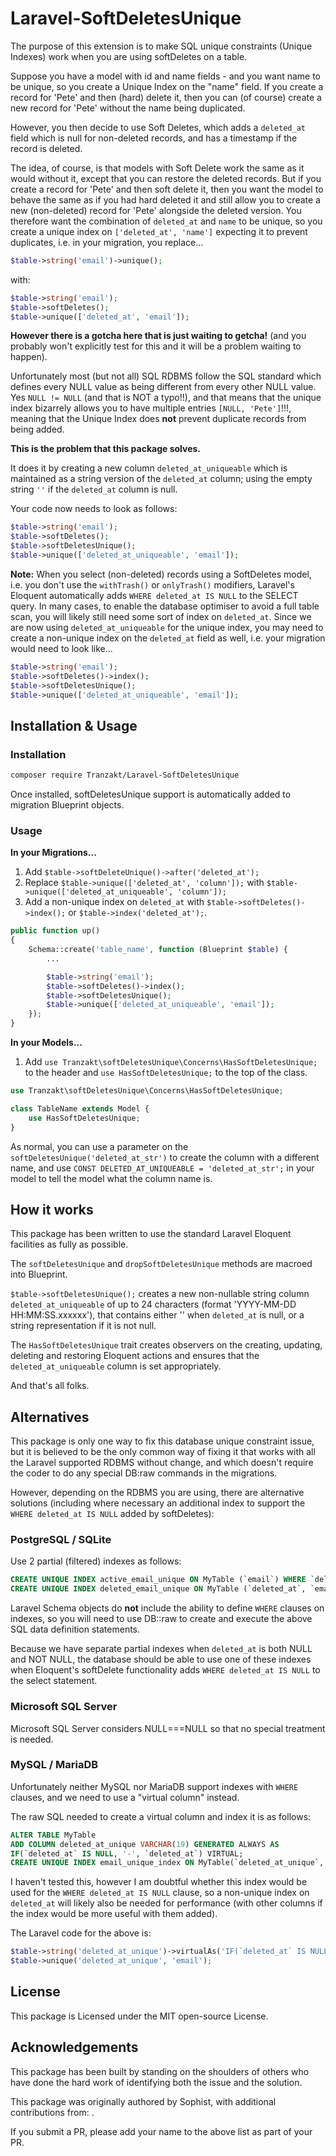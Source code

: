 # Laravel-SoftDeletesUnique

The purpose of this extension is to make SQL unique constraints (Unique Indexes)
work when you are using softDeletes on a table.

Suppose you have a model with id and name fields -
and you want name to be unique,
so you create a Unique Index on the "name" field.
If you create a record for 'Pete' and then (hard) delete it,
then you can (of course) create a new record for 'Pete' without the name being duplicated.

However, you then decide to use Soft Deletes,
which adds a `deleted_at` field which is null for non-deleted records,
and has a timestamp if the record is deleted.

The idea, of course,
is that models with Soft Delete work the same as it would without it,
except that you can restore the deleted records.
But if you create a record for 'Pete' and then soft delete it,
then you want the model to behave the same as if you had hard deleted it
and still allow you to create a new (non-deleted) record for 'Pete'
alongside the deleted version.
You therefore want the combination of `deleted_at` and `name` to be unique,
so you create a unique index on `['deleted_at', 'name']` expecting it to prevent duplicates,
i.e. in your migration, you replace...

``` php
$table->string('email')->unique();
```

with:

``` php
$table->string('email');
$table->softDeletes();
$table->unique(['deleted_at', 'email']);
```

**However there is a gotcha here that is just waiting to getcha!**
(and you probably won't explicitly test for this and it will be a problem waiting to happen).

Unfortunately most (but not all) SQL RDBMS follow the SQL standard
which defines every NULL value as being different from every other NULL value.
Yes `NULL != NULL` (and that is NOT a typo!!),
and that means that the unique index bizarrely allows you
to have multiple entries `[NULL, 'Pete']`!!!,
meaning that the Unique Index does **not** prevent duplicate records from being added.

**This is the problem that this package solves.**

It does it by creating a new column `deleted_at_uniqueable`
which is maintained as a string version of the `deleted_at` column;
using the empty string `''` if the `deleted_at` column is null.

Your code now needs to look as follows:

``` php
$table->string('email');
$table->softDeletes();
$table->softDeletesUnique();
$table->unique(['deleted_at_uniqueable', 'email']);
```

**Note:** When you select (non-deleted) records using a SoftDeletes model,
i.e. you don't use the `withTrash()` or `onlyTrash()` modifiers,
Laravel's Eloquent automatically adds `WHERE deleted_at IS NULL` to the SELECT query.
In many cases, to enable the database optimiser to avoid a full table scan,
you will likely still need some sort of index on `deleted_at`.
Since we are now using `deleted_at_uniqueable` for the unique index,
you may need to create a non-unique index on the `deleted_at` field as well,
i.e. your migration would need to look like...

``` php
$table->string('email');
$table->softDeletes()->index();
$table->softDeletesUnique();
$table->unique(['deleted_at_uniqueable', 'email']);
```

## Installation & Usage

### Installation

``` bash
composer require Tranzakt/Laravel-SoftDeletesUnique
```

Once installed, softDeletesUnique support is automatically added to migration Blueprint objects.

### Usage

**In your Migrations...**

1. Add `$table->softDeleteUnique()->after('deleted_at');`
2. Replace `$table->unique(['deleted_at', 'column']);` with `$table->unique(['deleted_at_uniqueable', 'column']);`
3. Add a non-unique index on `deleted_at` with `$table->softDeletes()->index();` or `$table->index('deleted_at');`.

``` php
public function up()
{
    Schema::create('table_name', function (Blueprint $table) {
        ...

        $table->string('email');
        $table->softDeletes()->index();
        $table->softDeletesUnique();
        $table->unique(['deleted_at_uniqueable', 'email']);
    });
}
```

**In your Models...**

1. Add `use Tranzakt\softDeletesUnique\Concerns\HasSoftDeletesUnique;` to the header
and `use HasSoftDeletesUnique;` to the top of the class.

``` php
use Tranzakt\softDeletesUnique\Concerns\HasSoftDeletesUnique;

class TableName extends Model {
    use HasSoftDeletesUnique;
}
```

As normal, you can use a parameter on the `softDeletesUnique('deleted_at_str')` to create the column with a different name,
and use `CONST DELETED_AT_UNIQUEABLE = 'deleted_at_str';` in your model to tell the model what the column name is.

## How it works

This package has been written to use the standard Laravel Eloquent facilities as fully as possible.

The `softDeletesUnique` and `dropSoftDeletesUnique` methods are macroed into Blueprint.

`$table->softDeletesUnique();` creates a new non-nullable string column
`deleted_at_uniqueable` of up to 24 characters
(format 'YYYY-MM-DD HH:MM:SS.xxxxxx'),
that contains either '' when `deleted_at` is null, or a string representation if it is not null.

The `HasSoftDeletesUnique` trait creates observers on the creating, updating, deleting and restoring Eloquent actions
and ensures that the `deleted_at_uniqueable` column is set appropriately.

And that's all folks.

## Alternatives

This package is only one way to fix this database unique constraint issue,
but it is believed to be the only common way of fixing it
that works with all the Laravel supported RDBMS without change,
and which doesn't require the coder to do any special DB:raw commands
in the migrations.

However, depending on the RDBMS you are using, there are alternative solutions
(including where necessary an additional index to support the `WHERE deleted_at IS NULL`
added by softDeletes):

### PostgreSQL / SQLite

Use 2 partial (filtered) indexes as follows:

``` SQL
CREATE UNIQUE INDEX active_email_unique ON MyTable (`email`) WHERE `deleted_at` IS NULL;
CREATE UNIQUE INDEX deleted_email_unique ON MyTable (`deleted_at`, `email`) WHERE `deleted_at` IS NOT NULL;
```

Laravel Schema objects do **not** include the ability to define `WHERE` clauses on indexes,
so you will need to use DB::raw to create and execute the above SQL data definition statements.

Because we have separate partial indexes when `deleted_at` is both NULL and NOT NULL,
the database should be able to use one of these indexes when Eloquent's softDelete functionality
adds `WHERE deleted_at IS NULL` to the select statement.

### Microsoft SQL Server

Microsoft SQL Server considers NULL===NULL so that no special treatment is needed.

### MySQL / MariaDB

Unfortunately neither MySQL nor MariaDB support indexes with `WHERE` clauses,
and we need to use a "virtual column" instead.

The raw SQL needed to create a virtual column and index it is as follows:

``` SQL
ALTER TABLE MyTable
ADD COLUMN deleted_at_unique VARCHAR(19) GENERATED ALWAYS AS
IF(`deleted_at` IS NULL, '-', `deleted_at`) VIRTUAL;
CREATE UNIQUE INDEX email_unique_index ON MyTable(`deleted_at_unique`, `email`);
```

I haven't tested this,
however I am doubtful whether this index would be used for the `WHERE deleted_at IS NULL` clause,
so a non-unique index on `deleted_at` will likely also be needed for performance
(with other columns if the index would be more useful with them added).

The Laravel code for the above is:

``` PHP
$table->string('deleted_at_unique')->virtualAs('IF(`deleted_at` IS NULL, '-', `deleted_at`)');
$table->unique('deleted_at_unique', 'email');
```

## License

This package is Licensed under the MIT open-source License.

## Acknowledgements

This package has been built by standing on the shoulders of others who have
done the hard work of identifying both the issue and the solution.

This package was originally authored by Sophist,
with additional contributions from: .

If you submit a PR, please add your name to the above list as part of your PR.
